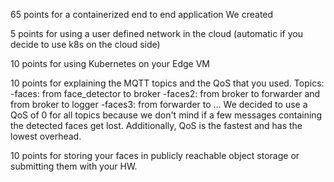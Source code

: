 65 points for a containerized end to end application 
We created 

5 points for using a user defined network in the cloud (automatic if you decide to use k8s on the cloud side)

10 points for using Kubernetes on your Edge VM

10 points for explaining the MQTT topics and the QoS that you used.
Topics: 
-faces: from face_detector to broker
-faces2: from broker to forwarder and from broker to logger
-faces3: from forwarder to ...
We decided to use a QoS of 0 for all topics because we don't mind if a few messages containing the detected faces get lost. Additionally, QoS is the fastest and has the lowest overhead. 

10 points for storing your faces in publicly reachable object storage or submitting them with your HW.

